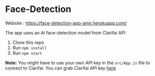 # Face-Detection 

Website : https://face-detection-app-amir.herokuapp.com/

The app uses an AI face-detection model from Clarifai API

1. Clone this repo
2. Run `npm install`
3. Run `npm start`


**Note:** You might have to use your own API key in the `src/App.js` file to connect to Clarifai.
You can grab Clarifai API key [here](https://www.clarifai.com/)
